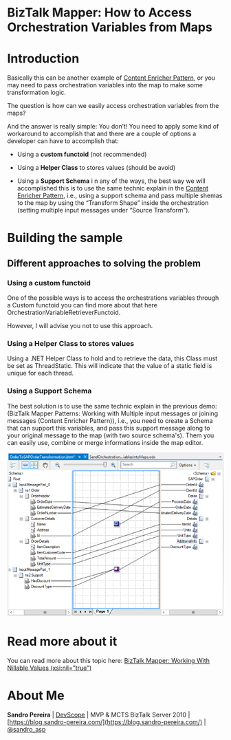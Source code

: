 # BizTalk Mapper: How to Access Orchestration Variables from Maps

# Introduction
Basically this can be another example of [Content Enricher Pattern](https://github.com/sandroasp/BizTalk-Server-Learning-Path/tree/master/Working-with-Maps/Content-Enricher-Pattern), or you may need to pass orchestration variables into the map to make some transformation logic.

The question is how can we easily access orchestration variables from the maps?

And the answer is really simple: You don’t! You need to apply some kind of workaround to accomplish that and there are a couple of options a developer can have to accomplish that:
* Using a **custom functoid** (not recommended)
+ Using a **Helper Class** to stores values (should be avoid)
* Using a **Support Schema**
i
n any of the ways, the best way we will accomplished this is to use the same technic explain in the [Content Enricher Pattern](https://github.com/sandroasp/BizTalk-Server-Learning-Path/tree/master/Working-with-Maps/Content-Enricher-Pattern), i.e., using a support schema and pass multiple shemas to the map by using the “Transform Shape” inside the orchestration (setting multiple input messages under “Source Transform”).

# Building the sample

## Different approaches to solving the problem

### Using a custom functoid
One of the possible ways is to access the orchestrations variables through a Custom functoid you can find more about that here OrchestrationVariableRetrieverFunctoid.

However, I will advise you not to use this approach.

### Using a Helper Class to stores values
Using a .NET Helper Class to hold and to retrieve the data, this Class must be set as ThreadStatic. This will indicate that the value of a static field is unique for each thread.

### Using a Support Schema
The best solution is to use the same technic explain in the previous demo: (BizTalk Mapper Patterns: Working with Multiple input messages or joining messages (Content Enricher Pattern)), i.e., you need to create a Schema that can support this variables, and pass this support message along to your original message to the map (with two source schema's). Them you can easily use, combine or merge informations inside the map editor.

![How to Access Orchestration Variables from Maps](media/Content-Enricher-Pattern-2.PNG)

# Read more about it
You can read more about this topic here: [BizTalk Mapper: Working With Nillable Values (xsi:nil=”true”)](https://blog.sandro-pereira.com/2014/06/12/biztalk-mapper-working-with-nillable-values-xsiniltrue/)

# About Me
**Sandro Pereira** | [DevScope](http://www.devscope.net/) | MVP & MCTS BizTalk Server 2010 | [https://blog.sandro-pereira.com/](https://blog.sandro-pereira.com/) | [@sandro_asp](https://twitter.com/sandro_asp)

